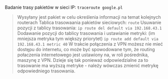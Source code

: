Badanie trasy pakietów w sieci IP:
`traceroute google.pl`
> Wysyłany jest pakiet w celu określenia informacji na temat kolejnych routerach
Tablica trasowaania pakietów sieciowych:
`route`
Usuwanie pozycji z tablicy trasowania:
`ip route del default via 192.168.43.1`
Dodawanie pozycji do tablicy trasowania i ustawianie metryki: 
(im mniejsza metryka tym większy priorytet)
`ip route add default via 192.168.43.1 metric 40`
> W trakcie połączenia z VPN możesz nie mieć dostępu do internetu, co może być spowodowane tym, że routing połaczenia internetowego jest ustawiony na, w roli pośrednika, maszynę z VPN. Dzieje się tak ponieważ odpowiedzialne za to trasowanie ma wyższą metryke - należy wówczas zmienić metrykę odpowiedniego trasowania.

